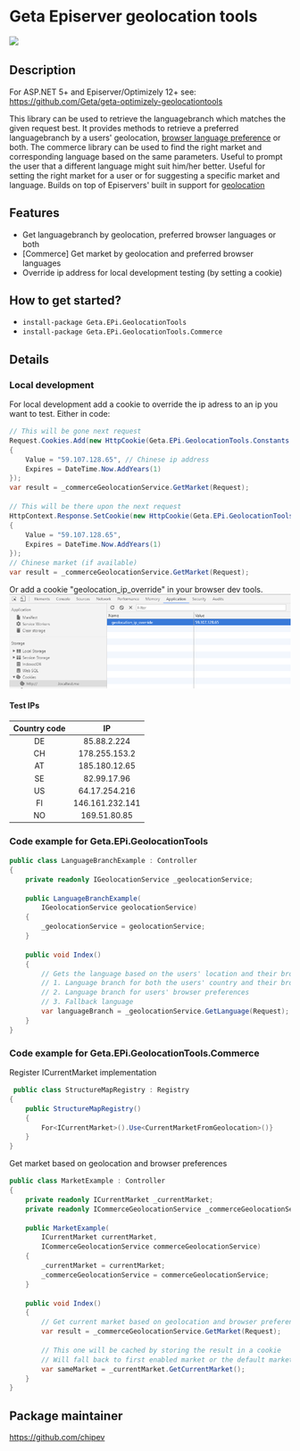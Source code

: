# Geta Episerver geolocation tools

![](http://tc.geta.no/app/rest/builds/buildType:(id:GetaPackages_EPiGeolocationTools_00ci),branch:master/statusIcon)

## Description

For ASP.NET 5+ and Episerver/Optimizely 12+ see: https://github.com/Geta/geta-optimizely-geolocationtools

This library can be used to retrieve the languagebranch which matches the given request best. It provides methods to retrieve a preferred languagebranch by a users' geolocation, [browser language preference](https://www.w3.org/International/questions/qa-lang-priorities)  or both.
The commerce library can be used to find the right market and corresponding language based on the same parameters.
Useful to prompt the user that a different language might suit him/her better.
Useful for setting the right market for a user or for suggesting a specific market and language.
Builds on top of Episervers' built in support for [geolocation](https://world.episerver.com/documentation/developer-guides/CMS/personalization/Configuring-personalization/)

## Features
* Get languagebranch by geolocation, preferred browser languages or both
* [Commerce] Get market by geolocation and preferred browser languages
* Override ip address for local development testing (by setting a cookie)

## How to get started?
* ``install-package Geta.EPi.GeolocationTools``
* ``install-package Geta.EPi.GeolocationTools.Commerce``

## Details

### Local development
For local development add a cookie to override the ip adress to an ip you want to test.
Either in code:
```csharp
// This will be gone next request
Request.Cookies.Add(new HttpCookie(Geta.EPi.GeolocationTools.Constants.IPAddressOverride)
{
	Value = "59.107.128.65", // Chinese ip address
	Expires = DateTime.Now.AddYears(1)
});
var result = _commerceGeolocationService.GetMarket(Request);

// This will be there upon the next request
HttpContext.Response.SetCookie(new HttpCookie(Geta.EPi.GeolocationTools.Constants.IPAddressOverride)
{
    Value = "59.107.128.65",
    Expires = DateTime.Now.AddYears(1)
});
// Chinese market (if available)
var result = _commerceGeolocationService.GetMarket(Request);
```
Or add a cookie "geolocation_ip_override" in your browser dev tools.
![Dev tools cookie](/docs/images/cookie-dev-tools.png)

#### Test IPs

| Country code |        IP       |
|:------------:|:---------------:|
|      DE      |   85.88.2.224   |
|      CH      |  178.255.153.2  |
|      AT      |  185.180.12.65  |
|      SE      |   82.99.17.96   |
|      US      |  64.17.254.216  |
|      FI      | 146.161.232.141 |
|      NO      |   169.51.80.85  |

### Code example for Geta.EPi.GeolocationTools
```csharp
public class LanguageBranchExample : Controller
{
    private readonly IGeolocationService _geolocationService;

    public LanguageBranchExample(
        IGeolocationService geolocationService)
    {
        _geolocationService = geolocationService;
    }

    public void Index()
    {
        // Gets the language based on the users' location and their browser preferences, depending on what is available.
        // 1. Language branch for both the users' country and their browser preferences
        // 2. Language branch for users' browser preferences
        // 3. Fallback language
        var languageBranch = _geolocationService.GetLanguage(Request);
    }
}
```
### Code example for Geta.EPi.GeolocationTools.Commerce
Register ICurrentMarket implementation
```csharp
 public class StructureMapRegistry : Registry
{
    public StructureMapRegistry()
    {
        For<ICurrentMarket>().Use<CurrentMarketFromGeolocation>()}
    }
}
```
Get market based on geolocation and browser preferences
```csharp
public class MarketExample : Controller
{
    private readonly ICurrentMarket _currentMarket;
    private readonly ICommerceGeolocationService _commerceGeolocationService;

    public MarketExample(
        ICurrentMarket currentMarket, 
        ICommerceGeolocationService commerceGeolocationService)
    {
        _currentMarket = currentMarket;
        _commerceGeolocationService = commerceGeolocationService;
    }

    public void Index()
    {
        // Get current market based on geolocation and browser preferences, market, language, location can be null
        var result = _commerceGeolocationService.GetMarket(Request);
        
        // This one will be cached by storing the result in a cookie
        // Will fall back to first enabled market or the default market
        var sameMarket = _currentMarket.GetCurrentMarket();
    }
}
```

## Package maintainer
https://github.com/chipev

